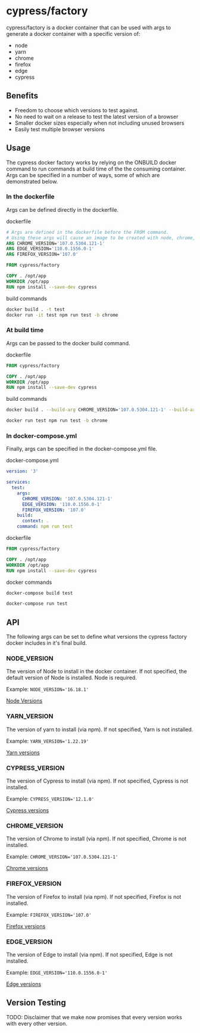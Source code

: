 # cypress/factory

cypress/factory is a docker container that can be used with args to generate a docker container with a specific version of:

* node
* yarn
* chrome
* firefox
* edge
* cypress

## Benefits

* Freedom to choose which versions to test against.
* No need to wait on a release to test the latest version of a browser
* Smaller docker sizes especially when not including unused browsers
* Easily test multiple browser versions

## Usage

The cypress docker factory works by relying on the ONBUILD docker command to run commands at build time of the the consuming container. Args can be specified in a number of ways, some of which are demonstrated below.

### In the dockerfile

Args can be defined directly in the dockerfile.

dockerfile

```dockerfile
# Args are defined in the dockerfile before the FROM command.
# Using these args will cause an image to be created with node, chrome, firefox and edge.
ARG CHROME_VERSION='107.0.5304.121-1'
ARG EDGE_VERSION='110.0.1556.0-1'
ARG FIREFOX_VERSION='107.0'

FROM cypress/factory

COPY . /opt/app
WORKDIR /opt/app
RUN npm install --save-dev cypress
```

build commands

```bash
docker build . -t test
docker run -it test npm run test -b chrome
```

### At build time

Args can be passed to the docker build command.

dockerfile

```dockerfile
FROM cypress/factory

COPY . /opt/app
WORKDIR /opt/app
RUN npm install --save-dev cypress
```

build commands

```bash
docker build . --build-arg CHROME_VERSION='107.0.5304.121-1' --build-arg EDGE_VERSION='110.0.1556.0-1' --build-arg FIREFOX_VERSION='107.0' -t test

docker run test npm run test -b chrome
```

### In docker-compose.yml

Finally, args can be specified in the docker-compose.yml file.

docker-compose.yml

```yml
version: '3'

services:
  test:
    args:
      CHROME_VERSION: '107.0.5304.121-1'
      EDGE_VERSION: '110.0.1556.0-1'
      FIREFOX_VERSION: '107.0'
    build:
      context: .
    command: npm run test
```

dockerfile

```dockerfile
FROM cypress/factory

COPY . /opt/app
WORKDIR /opt/app
RUN npm install --save-dev cypress
```

docker commands

```bash
docker-compose build test

docker-compose run test
```

## API

The following args can be set to define what versions the cypress factory docker includes in it's final build.

### NODE_VERSION

The version of Node to install in the docker container. If not specified, the default version of Node is installed. Node is required.

Example: `NODE_VERSION='16.18.1'`

[Node Versions](https://nodejs.org/en/download/releases)

### YARN_VERSION

The version of yarn to install (via npm). If not specified, Yarn is not installed.

Example: `YARN_VERSION='1.22.19'`

[Yarn versions](https://www.npmjs.com/package/yarn)

### CYPRESS_VERSION

The version of Cypress to install (via npm). If not specified, Cypress is not installed.

Example: `CYPRESS_VERSION='12.1.0'`

[Cypress versions](https://www.npmjs.com/package/cypress)

### CHROME_VERSION

The version of Chrome to install (via npm). If not specified, Chrome is not installed.

Example: `CHROME_VERSION='107.0.5304.121-1'`

[Chrome versions](https://www.ubuntuupdates.org/package/google_chrome/stable/main/base/google-chrome-stable)

### FIREFOX_VERSION

The version of Firefox to install (via npm). If not specified, Firefox is not installed.

Example: `FIREFOX_VERSION='107.0'`

[Firefox versions](https://download-installer.cdn.mozilla.net/pub/firefox/releases/)

### EDGE_VERSION

The version of Edge to install (via npm). If not specified, Edge is not installed.

Example: `EDGE_VERSION='110.0.1556.0-1'`

[Edge versions](https://packages.microsoft.com/repos/edge/pool/main/m/microsoft-edge-stable/)

## Version Testing

TODO: Disclaimer that we make now promises that every version works with every other version.
